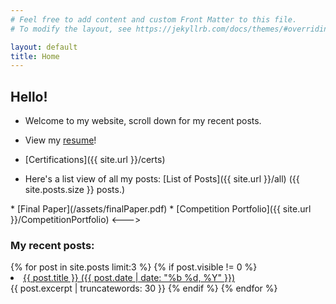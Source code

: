 ```yaml
---
# Feel free to add content and custom Front Matter to this file.
# To modify the layout, see https://jekyllrb.com/docs/themes/#overriding-theme-defaults

layout: default
title: Home
---
```

<h2>Hello!</h2>

* Welcome to my website, scroll down for my recent posts.
* View my [resume](/assets/CV.pdf)!
* [Certifications]({{ site.url }}/certs)

* Here's a list view of all my posts:
  [List of Posts]({{ site.url }}/all) ({{ site.posts.size }} posts.)
<!--->
* [Final Paper](/assets/finalPaper.pdf)
* [Competition Portfolio]({{ site.url }}/CompetitionPortfolio)
<--->




<h3>My recent posts: </h3>
{% for post in site.posts limit:3 %}
{% if post.visible != 0 %}
  <li><a href="{{ post.url }}">{{ post.title }} ({{ post.date | date: "%b %d, %Y" }})</a></li>
{{ post.excerpt | truncatewords: 30 }}
{% endif %}
{% endfor %}
